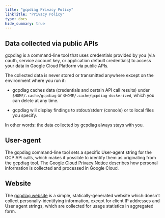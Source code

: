 ```yaml
---
title: "gcpdiag Privacy Policy"
linkTitle: "Privacy Policy"
type: docs
hide_summary: true
---
```


## Data collected via public APIs

gcpdiag is a command-line tool that uses credentials provided by you (via oauth,
service account key, or application default credentials) to access your data in
Google Cloud Platform via public APIs.

The collected data is never stored or transmitted anywhere except on the
environment where you run it:

- gcpdiag caches data (credentials and certain API call results) under
  `$HOME/.cache/gcpdiag` or `$HOME/.cache/gcpdiag-dockerized`, which
  you can delete at any time.

- gcpdiag will display findings to stdout/stderr (console) or to local files
  you specify.

In other words: the data collected by gcpdiag always stays with you.

## User-agent

The gcpdiag command-line tool sets a specific User-agent string for the GCP API
calls, which makes it possible to identify them as originating from the gcpdiag
tool. The [Google Cloud Privacy
Notice](https://cloud.google.com/terms/cloud-privacy-notice) describes how
personal information is collected and processed in Google Cloud.

## Website

The [gcpdiag website](http://gcpdiag.dev/) is a simple, statically-generated
website which doesn't collect personally-identifying information, except for
client IP addresses and User agent strings, which are collected for usage
statistics in aggregated form.
